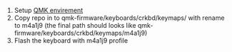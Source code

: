 1. Setup [QMK envirement](https://docs.qmk.fm/newbs_getting_started)
2. Copy repo in to qmk-firmware/keyboards/crkbd/keymaps/ with rename to m4a1j9 (the final path should looks like qmk-firmware/keyboards/crkbd/keymaps/m4a1j9)
3. Flash the keyboard with m4a1j9 profile
